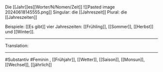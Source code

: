Die [[Jahr]]es[[Worter/N/Nomen/Zeit]]
![[Pasted image 20240618145555.png]]
Singular: die [[Jahreszeit]]
Plural: die [[Jahreszeiten]]


Beispiele:
[[Es gibt]] vier Jahreszeiten: [[Frühling]], [[Sommer]], [[Herbst]] und [[Winter]].

---
Translation:


---

#Substantiv #Feminin 
, [[Frühjahr]], [[Wetter]], [[Saison]], [[Monsun]], [[Wechsel]], [[jährlich]]